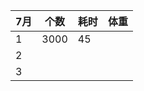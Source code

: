 |7月   |个数   |耗时   |体重   |
| ------------ | ------------ | ------------ |------------ |
| 1 | 3000  | 45  |    |
| 2 |   |   |    |
| 3 |   |   |    |